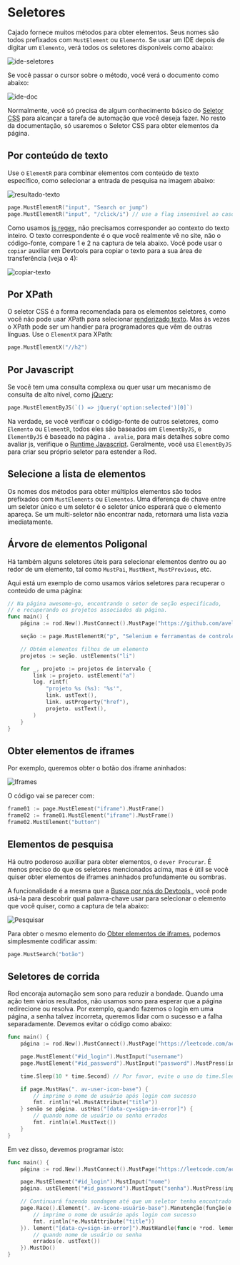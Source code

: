 # Seletores

Cajado fornece muitos métodos para obter elementos. Seus nomes são todos prefixados com `MustElement` ou `Elemento`. Se usar um IDE depois de digitar um `Elemento`, verá todos os seletores disponíveis como abaixo:

![ide-seletores](ide-selectors.png)

Se você passar o cursor sobre o método, você verá o documento como abaixo:

![ide-doc](ide-doc.png)

Normalmente, você só precisa de algum conhecimento básico do [Seletor CSS](css-selector) para alcançar a tarefa de automação que você deseja fazer. No resto da documentação, só usaremos o Seletor CSS para obter elementos da página.

## Por conteúdo de texto

Use o `ElementR` para combinar elementos com conteúdo de texto específico, como selecionar a entrada de pesquisa na imagem abaixo:

![resultado-texto](match-text.png)

```go
page.MustElementR("input", "Search or jump")
page.MustElementR("input", "/click/i") // use a flag insensível ao caso "i"
```

Como usamos [js regex](https://developer.mozilla.org/en-US/docs/Web/JavaScript/Reference/Global_Objects/RegExp), não precisamos corresponder ao contexto do texto inteiro. O texto correspondente é o que você realmente vê no site, não o código-fonte, compare 1 e 2 na captura de tela abaixo. Você pode usar o `copiar` auxiliar em Devtools para copiar o texto para a sua área de transferência (veja o 4):

![copiar-texto](copy-text.png)

## Por XPath

O seletor CSS é a forma recomendada para os elementos seletores, como você não pode usar XPath para selecionar [renderizado texto](https://stackoverflow.com/questions/51992258/xpath-to-find-pseudo-element-after-in-side-a-div-element-with-out-any-content/51993454). Mas às vezes o XPath pode ser um handier para programadores que vêm de outras línguas. Use o `ElementX` para XPath:

```go
page.MustElementX("//h2")
```

## Por Javascript

Se você tem uma consulta complexa ou quer usar um mecanismo de consulta de alto nível, como [jQuery](https://jquery.com/):

```go
page.MustElementByJS(`() => jQuery('option:selected')[0]`)
```

Na verdade, se você verificar o código-fonte de outros seletores, como `Elemento` ou `ElementR`, todos eles são baseados em `ElementByJS`, e `ElementByJS` é baseado na página `. avalie`, para mais detalhes sobre como avaliar js, verifique o [Runtime Javascript](/javascript-runtime.md). Geralmente, você usa `ElementByJS` para criar seu próprio seletor para estender a Rod.

## Selecione a lista de elementos

Os nomes dos métodos para obter múltiplos elementos são todos prefixados com `MustElements` ou `Elementos`. Uma diferença de chave entre um seletor único e um seletor é o seletor único esperará que o elemento apareça. Se um multi-seletor não encontrar nada, retornará uma lista vazia imediatamente.

## Árvore de elementos Poligonal

Há também alguns seletores úteis para selecionar elementos dentro ou ao redor de um elemento, tal como `MustPai`, `MustNext`, `MustPrevious`, etc.

Aqui está um exemplo de como usamos vários seletores para recuperar o conteúdo de uma página:

```go
// Na página awesome-go, encontrando o setor de seção especificado,
// e recuperando os projetos associados da página.
func main() {
    página := rod.New().MustConnect().MustPage("https://github.com/avelino/awesome-go")

    seção := page.MustElementR("p", "Selenium e ferramentas de controle do navegador"). ustNext()

    // Obtém elementos filhos de um elemento
    projetos := seção. ustElements("li")

    for _, projeto := projetos de intervalo {
        link := projeto. ustElement("a")
        log. rintf(
            "projeto %s (%s): '%s'",
            link. ustText(),
            link. ustProperty("href"),
            projeto. ustText(),
        )
    }
}
```

## Obter elementos de iframes

Por exemplo, queremos obter o botão dos iframe aninhados:

![Iframes](iframes.png)

O código vai se parecer com:

```go
frame01 := page.MustElement("iframe").MustFrame()
frame02 := frame01.MustElement("iframe").MustFrame()
frame02.MustElement("button")
```

## Elementos de pesquisa

Há outro poderoso auxiliar para obter elementos, o `dever Procurar`. É menos preciso do que os seletores mencionados acima, mas é útil se você quiser obter elementos de iframes aninhados profundamente ou sombras.

A funcionalidade é a mesma que a [Busca por nós do Devtools,](https://developers.google.com/web/tools/chrome-devtools/dom#search), você pode usá-la para descobrir qual palavra-chave usar para selecionar o elemento que você quiser, como a captura de tela abaixo:

![Pesquisar](search.png)

Para obter o mesmo elemento do [Obter elementos de iframes](#get-elements-from-iframes), podemos simplesmente codificar assim:

```go
page.MustSearch("botão")
```

## Seletores de corrida

Rod encoraja automação sem sono para reduzir a bondade. Quando uma ação tem vários resultados, não usamos sono para esperar que a página redirecione ou resolva. Por exemplo, quando fazemos o login em uma página, a senha talvez incorreta, queremos lidar com o sucesso e a falha separadamente. Devemos evitar o código como abaixo:

```go
func main() {
    página := rod.New().MustConnect().MustPage("https://leetcode.com/accounts/login/")

    page.MustElement("#id_login").MustInput("username")
    page.MustElement("#id_password").MustInput("password").MustPress(input.Enter)

    time.Sleep(10 * time.Second) // Por favor, evite o uso do time.Sleep!

    if page.MustHas(". av-user-icon-base") {
        // imprime o nome de usuário após login com sucesso
        fmt. rintln(*el.MustAttribute("title"))
    } senão se página. ustHas("[data-cy=sign-in-error]") {
        // quando nome de usuário ou senha errados
        fmt. rintln(el.MustText())
    }
}
```

Em vez disso, devemos programar isto:

```go
func main() {
    página := rod.New().MustConnect().MustPage("https://leetcode.com/accounts/login/")

    page.MustElement("#id_login").MustInput("nome")
    página. ustElement("#id_password").MustInput("senha").MustPress(input.Enter)

    // Continuará fazendo sondagem até que um seletor tenha encontrado uma correspondência
    page.Race().Element(". av-icone-usuário-base").Manutenção(função(e *rod. lement) {
        // imprime o nome de usuário após login com sucesso
        fmt. rintln(*e.MustAttribute("title"))
    }). lement("[data-cy=sign-in-error]").MustHandle(func(e *rod. lement) {
        // quando nome de usuário ou senha
        errados(e. ustText())
    }).MustDo()
}
```
